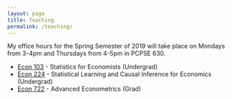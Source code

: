 ```yaml
---
layout: page
title: Teaching
permalink: /teaching/
---
```

My office hours for the Spring Semester of 2019 will take place on Mondays from 3-4pm and Thursdays from 4-5pm in PCPSE 630.


- [Econ 103](http://ditraglia.com/Econ103Public) - Statistics for Economists (Undergrad)
- [Econ 224](http://ditraglia.com/econ224) - Statistical Learning and Causal Inference for Economics (Undergrad)
- [Econ 722](http://ditraglia.com/econ722) - Advanced Econometrics (Grad)

